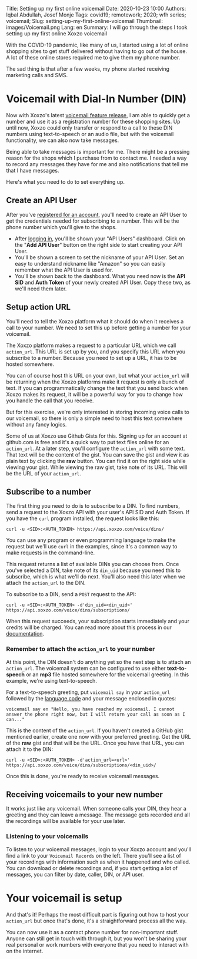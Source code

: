 Title: Setting up my first online voicemail
Date: 2020-10-23 10:00
Authors: Iqbal Abdullah, Josef Monje
Tags: covid19; remotework; 2020; wfh series; voicemail;
Slug: setting-up-my-first-online-voicemail
Thumbnail: images/Voicemail.png
Lang: en
Summary: I will go through the steps I took setting up my first online Xoxzo voicemail

With the COVID-19 pandemic, like many of us, I started using a lot of online
shopping sites to get stuff delivered without having to go out of
the house. A lot of these online stores required me to give them my phone
number.

The sad thing is that after a few weeks, my phone started receiving marketing calls and
SMS.

# Voicemail with Dial-In Number (DIN)

Now with Xoxzo's latest [voicemail feature release]({filename}/Announcements/2020-10-20-voicemail-release-en.md),
I am able to quickly get a number and use it as a registration number for these
shopping sites. Up until now, Xoxzo could only transfer or respond to a call to
these DIN numbers using text-to-speech or an audio file, but with the voicemail
functionality, we can also now take messages.

Being able to take messages is important for me. There might be a pressing
reason for the shops which I purchase from to contact me. I needed a way to record
any messages they have for me and also notifications that tell me that I have
messages.

Here's what you need to do to set everything up.

## Create an API User

After you've [registered for an account](https://www.xoxzo.com/en/accounts/signup/), you'll need
to create an API User to get the credentials needed for subscribing to a number. This will be the
phone number which you'll give to the shops.

- After [logging in](https://www.xoxzo.com/en/accounts/login/), you'll be shown your "API Users" dashboard. Click on
  the "**Add API User**" button on the right side to start creating your API User.
- You'll be shown a screen to set the nickname of your API User. Set an easy to
  understand nickname like "Amazon" so you can easily remember what the API User is used for.
- You'll be shown back to the dashboard. What you need now is the **API SID** and **Auth Token** of your newly
  created API User. Copy these two, as we'll need them later.

## Setup action URL

You'll need to tell the Xoxzo platform what it should do when it receives a call
to your number. We need to set this up before getting a number for your
voicemail.

The Xoxzo platform makes a request to a particular URL which we call
`action_url`. This URL is set up by you, and you specify this URL when you
subscribe to a number. Because you need to set up a URL, it has to be hosted
somewhere.

You can of course host this URL on your own, but what your `action_url` will be
returning when the Xoxzo platforms make it request is only a bunch of text. If
you can programmatically change the text that you send back when Xoxzo makes its
request, it will be a powerful way for you to change how you handle the call that you
receive.

But for this exercise, we're only interested in storing incoming voice calls to
our voicemail, so there is only a simple need to host this text somewhere
without any fancy logics.

Some of us at Xoxzo use Github Gists for this. Signing up
for an account at github.com is free and it's a quick way to put text files online
for an `action_url`. At a later step, you'll configure the `action_url` with some text.
That text will be the content of the gist. You can save the gist and view it as plain text
by clicking the **raw** button. You can find it on the right side while viewing your gist.
While viewing the raw gist, take note of its URL. This will be the URL of your `action_url`.

## Subscribe to a number

The first thing you need to do is to subscribe to a DIN. To find numbers, send a
request to the Xoxzo API with your user's API SID and Auth Token. If you have the
`curl` program installed, the request looks like this:

```
curl -u <SID>:<AUTH_TOKEN> https://api.xoxzo.com/voice/dins/
```

You can use any program or even programming language to make the request but we'll use
`curl` in the examples, since it's a common way to make requests in the command-line.

This request returns a list of available DINs you can choose from.
Once you've selected a DIN, take note of its `din_uid` because you need this to subscribe,
which is what we'll do next. You'll also need this later when we attach the `action_url` to the DIN.

To subscribe to a DIN, send a `POST` request to the API:

```
curl -u <SID>:<AUTH_TOKEN> -d'din_uid=<din_uid>' https://api.xoxzo.com/voice/dins/subscriptions/
```

When this request succeeds, your subscription starts immediately and your credits will be charged.
You can read more about this process in our [documentation](https://docs.xoxzo.com/en/din.html#finding-a-dial-in-number-via-api).

### Remember to attach the `action_url` to your number

At this point, the DIN doesn't do anything yet so the next step is to attach an `action_url`.
The voicemail system can be configured to use either **text-to-speech** or an **mp3** file hosted
somewhere for the voicemail greeting. In this example, we're using text-to-speech.

For a text-to-speech greeting, put `voicemail say` in your `action_url` followed by
the [language code](https://docs.xoxzo.com/en/utilsapi.html#tts-lang-label) and your message enclosed in quotes:

```
voicemail say en "Hello, you have reached my voicemail. I cannot answer the phone right now, but I will return your call as soon as I can..."
```

This is the content of the `action_url`. If you haven't created a GitHub gist mentioned earlier,
create one now with your preferred greeting. Get the URL of the **raw** gist and that will be the URL.
Once you have that URL, you can attach it to the DIN:

```
curl -u <SID>:<AUTH_TOKEN> -d'action_url=<url>' https://api.xoxzo.com/voice/dins/subscriptions/<din_uid>/
```
 
Once this is done, you're ready to receive voicemail messages.

## Receiving voicemails to your new number

It works just like any voicemail. When someone calls your DIN, they hear a greeting and they
can leave a message. The message gets recorded and all the recordings will be available for your use later.

### Listening to your voicemails

To listen to your voicemail messages, login to your Xoxzo account and you'll find a link to your 
`Voicemail Records` on the left. There you'll see a list of your recordings with information such as when it happened and who called.
You can download or delete recordings and, if you start getting a lot of messages, you can filter by date, caller, DIN, or API user.

# Your voicemail is setup

And that's it! Perhaps the most difficult part is figuring out how to host your
`action_url` but once that's done, it's a straightforward process all the way.

You can now use it as a contact phone number for non-important stuff.
Anyone can still get in touch with through it, but you won't be sharing
your real personal or work numbers with everyone that you need to interact with on the
internet.
